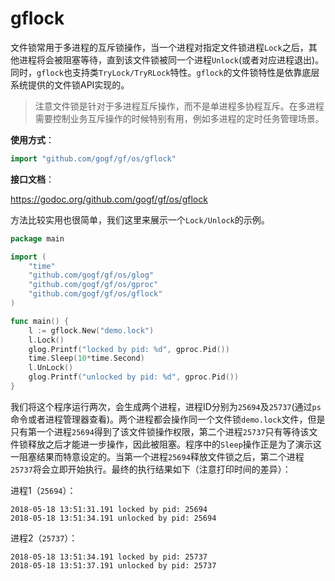 # gflock

文件锁常用于多进程的互斥锁操作，当一个进程对指定文件锁进程`Lock`之后，其他进程将会被阻塞等待，直到该文件锁被同一个进程`Unlock`(或者对应进程退出)。同时，`gflock`也支持类`TryLock/TryRLock`特性。`gflock`的文件锁特性是依靠底层系统提供的文件锁API实现的。

> 注意文件锁是针对于多进程互斥操作，而不是单进程多协程互斥。在多进程需要控制业务互斥操作的时候特别有用，例如多进程的定时任务管理场景。


**使用方式**：
```go
import "github.com/gogf/gf/os/gflock"
```

**接口文档**：

https://godoc.org/github.com/gogf/gf/os/gflock


方法比较实用也很简单，我们这里来展示一个`Lock/Unlock`的示例。

```go
package main

import (
    "time"
    "github.com/gogf/gf/os/glog"
    "github.com/gogf/gf/os/gproc"
    "github.com/gogf/gf/os/gflock"
)

func main() {
    l := gflock.New("demo.lock")
    l.Lock()
    glog.Printf("locked by pid: %d", gproc.Pid())
    time.Sleep(10*time.Second)
    l.UnLock()
    glog.Printf("unlocked by pid: %d", gproc.Pid())
}
```
我们将这个程序运行两次，会生成两个进程，进程ID分别为`25694`及`25737`(通过`ps`命令或者进程管理器查看)。两个进程都会操作同一个文件锁`demo.lock`文件，但是只有第一个进程`25694`得到了该文件锁操作权限，第二个进程`25737`只有等待该文件锁释放之后才能进一步操作，因此被阻塞。程序中的`Sleep`操作正是为了演示这一阻塞结果而特意设定的。当第一个进程`25694`释放文件锁之后，第二个进程`25737`将会立即开始执行。最终的执行结果如下（注意打印时间的差异）：

进程1（`25694`）：
```shell
2018-05-18 13:51:31.191 locked by pid: 25694
2018-05-18 13:51:34.191 unlocked by pid: 25694
```

进程2（`25737`）：
```shell
2018-05-18 13:51:34.191 locked by pid: 25737
2018-05-18 13:51:37.191 unlocked by pid: 25737
```
